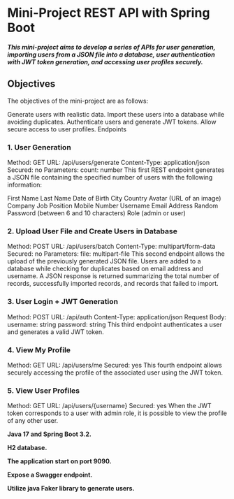 # Mini-Project REST API with Spring Boot
***This mini-project aims to develop a series of APIs for user generation, importing users from a JSON file into a database, user authentication with JWT token generation, and accessing user profiles securely.***

## Objectives
The objectives of the mini-project are as follows:

Generate users with realistic data.
Import these users into a database while avoiding duplicates.
Authenticate users and generate JWT tokens.
Allow secure access to user profiles.
Endpoints
### 1. User Generation
Method: GET
URL: /api/users/generate
Content-Type: application/json
Secured: no
Parameters:
count: number
This first REST endpoint generates a JSON file containing the specified number of users with the following information:

First Name
Last Name
Date of Birth
City
Country
Avatar (URL of an image)
Company
Job Position
Mobile Number
Username
Email Address
Random Password (between 6 and 10 characters)
Role (admin or user)

### 2. Upload User File and Create Users in Database
Method: POST
URL: /api/users/batch
Content-Type: multipart/form-data
Secured: no
Parameters:
file: multipart-file
This second endpoint allows the upload of the previously generated JSON file. Users are added to a database while checking for duplicates based on email address and username. A JSON response is returned summarizing the total number of records, successfully imported records, and records that failed to import.

### 3. User Login + JWT Generation
Method: POST
URL: /api/auth
Content-Type: application/json
Request Body:
username: string
password: string
This third endpoint authenticates a user and generates a valid JWT token.

### 4. View My Profile
Method: GET
URL: /api/users/me
Secured: yes
This fourth endpoint allows securely accessing the profile of the associated user using the JWT token.

### 5. View User Profiles
Method: GET
URL: /api/users/{username}
Secured: yes
When the JWT token corresponds to a user with admin role, it is possible to view the profile of any other user.


**Java 17 and Spring Boot 3.2.** 

**H2 database.**

**The application start on port 9090.**

**Expose a Swagger endpoint.**

**Utilize java Faker library to generate users.**
